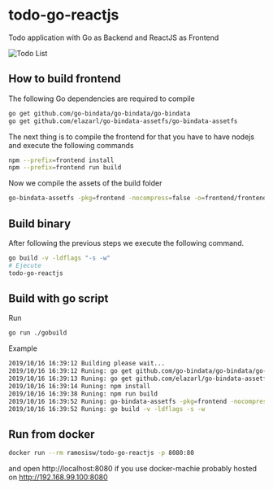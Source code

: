 # todo-go-reactjs
Todo application with Go as Backend and ReactJS as Frontend

![Todo List](https://raw.githubusercontent.com/ramosisw/todo-go-reactjs/master/screenshots/todo-list.png)

## How to build frontend
The following Go dependencies are required to compile

```sh
go get github.com/go-bindata/go-bindata/go-bindata
go get github.com/elazarl/go-bindata-assetfs/go-bindata-assetfs
```

The next thing is to compile the frontend for that you have to have nodejs and execute the following commands

```sh
npm --prefix=frontend install
npm --prefix=frontend run build
```

Now we compile the assets of the build folder

```sh
go-bindata-assetfs -pkg=frontend -nocompress=false -o=frontend/frontend.go frontend/build/...
```

## Build binary
After following the previous steps we execute the following command.
```sh
go build -v -ldflags "-s -w"
# Ejecute
todo-go-reactjs
```

## Build with go script
Run
```sh
go run ./gobuild
```

Example
```bash
2019/10/16 16:39:12 Building please wait...
2019/10/16 16:39:12 Runing: go get github.com/go-bindata/go-bindata/go-bindata
2019/10/16 16:39:13 Runing: go get github.com/elazarl/go-bindata-assetfs/go-bindata-assetfs
2019/10/16 16:39:14 Runing: npm install
2019/10/16 16:39:38 Runing: npm run build
2019/10/16 16:39:52 Runing: go-bindata-assetfs -pkg=frontend -nocompress=false -o=frontend/frontend.go frontend/build/...
2019/10/16 16:39:52 Runing: go build -v -ldflags -s -w
``` 

## Run from docker
```sh
docker run --rm ramosisw/todo-go-reactjs -p 8080:80
```
and open http://localhost:8080 if you use docker-machie probably hosted on http://192.168.99.100:8080
